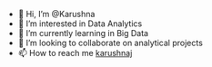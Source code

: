 - 👋 Hi, I’m @Karushna
- 👀 I’m interested in Data Analytics
- 🌱 I’m currently learning in Big Data
- 💞️ I’m looking to collaborate on analytical projects
- 📫 How to reach me [karushnaj](https://www.linkedin.com/in/karushna-jeyakumar-she-her-bba5b9252)

<!---
Karushna/Karushna is a ✨ special ✨ repository because its `README.md` (this file) appears on your GitHub profile.
You can click the Preview link to take a look at your changes.
--->
